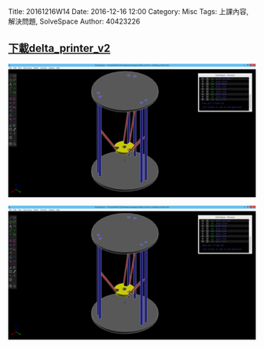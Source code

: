 Title: 20161216W14
Date: 2016-12-16 12:00
Category: Misc
Tags: 上課內容, 解決問題, SolveSpace
Author: 40423226

<h2><a href="https://github.com/40423226/2016fallcadp_hw/raw/gh-pages/data/solvespace/delta_printer_v2.7z">下載delta_printer_v2</a></h2>
<img src="../data/solvespace/delta_printer_v2/delta_printer.png" width="800" />

<img src="../data/solvespace/delta_printer_v2/delta_printer.png" width="800"
onMouseOver="this.width=this.width*4.5;this.height=this.height*4.5" onMouseOut="this.width=this.width/1;this.height=this.height/1" >

